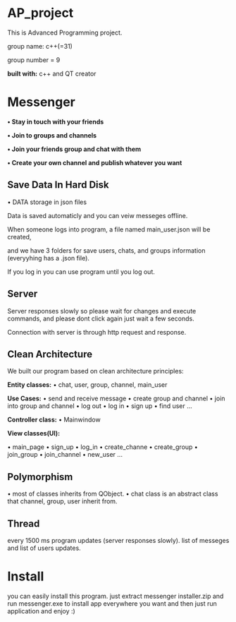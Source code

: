 # AP_project

This is Advanced Programming project.

group name: c++(=31)

group number = 9

**built with:** c++ and QT creator




# Messenger

**•  Stay in touch with your friends**

**•  Join to groups and channels**

**•  Join your friends group and chat with them**

**•  Create your own channel and publish whatever you want** 




## Save Data In Hard Disk

•  DATA storage in json files

Data is saved automaticly and you can veiw messeges offline.

When someone logs into program, a file named main_user.json will be created,

and we have 3 folders for save users, chats, and groups information (everyyhing has a .json file).

If you log in you can use program until you log out.




## Server

Server responses slowly  so please wait for changes and  execute commands, and please dont click again just wait a few seconds.

Connection with server is through http request and response.




## Clean Architecture

We built our program based on clean architecture principles:

**Entity classes:** 
•  chat, user, group, channel, main_user

**Use Cases:**
•  send and receive message
•  create group and channel
•  join into group and channel
•  log out
•  log in
•  sign up
•  find user
...

**Controller class:**
•    Mainwindow

**View classes(UI):**

•  main_page
•  sign_up
•  log_in
•  create_channe
•  create_group
•  join_group
•  join_channel
•  new_user
...




## Polymorphism

•  most of classes inherits from QObject.
•  chat class is an abstract class that channel, group, user inherit from.




## Thread

every 1500 ms program updates (server responses slowly).
list of messeges and list of users updates.




# Install

you can easily install this program.
just extract messenger installer.zip and run messenger.exe to install app everywhere you want and then just run application and enjoy :)





